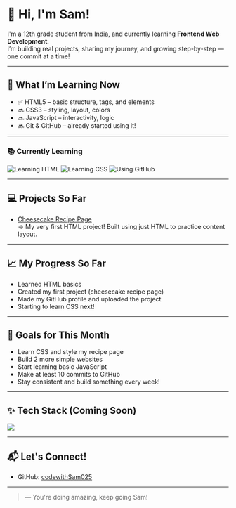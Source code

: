 # 👋 Hi, I'm Sam!

I'm a 12th grade student from India, and currently learning **Frontend Web Development**.  
I’m building real projects, sharing my journey, and growing step-by-step — one commit at a time!

---

## 🌱 What I’m Learning Now

- ✅ HTML5 – basic structure, tags, and elements  
- 🔜 CSS3 – styling, layout, colors  
- 🔜 JavaScript – interactivity, logic  
- 🔜 Git & GitHub – already started using it!

---

### 📚 Currently Learning

![Learning HTML](https://img.shields.io/badge/Learning-HTML5-orange?style=for-the-badge&logo=html5&logoColor=white)
![Learning CSS](https://img.shields.io/badge/Learning-CSS3-blue?style=for-the-badge&logo=css3&logoColor=white)
![Using GitHub](https://img.shields.io/badge/Using-GitHub-black?style=for-the-badge&logo=github&logoColor=white)

---

## 💻 Projects So Far

- [Cheesecake Recipe Page](https://codewithSam025.github.io/cheesecake-recipe/)  
  → My very first HTML project! Built using just HTML to practice content layout.

---

## 📈 My Progress So Far

- Learned HTML basics  
- Created my first project (cheesecake recipe page)  
- Made my GitHub profile and uploaded the project  
- Starting to learn CSS next!

---

## 🎯 Goals for This Month

- Learn CSS and style my recipe page  
- Build 2 more simple websites  
- Start learning basic JavaScript  
- Make at least 10 commits to GitHub  
- Stay consistent and build something every week!

---

## ✨ Tech Stack (Coming Soon)

<div align="left">
  <img src="https://skillicons.dev/icons?i=html,css,js,git,github&perline=5" />
</div>

---

## 📬 Let's Connect!

- GitHub: [codewithSam025](https://github.com/codewithSam025)

---

> — You're doing amazing, keep going Sam!
